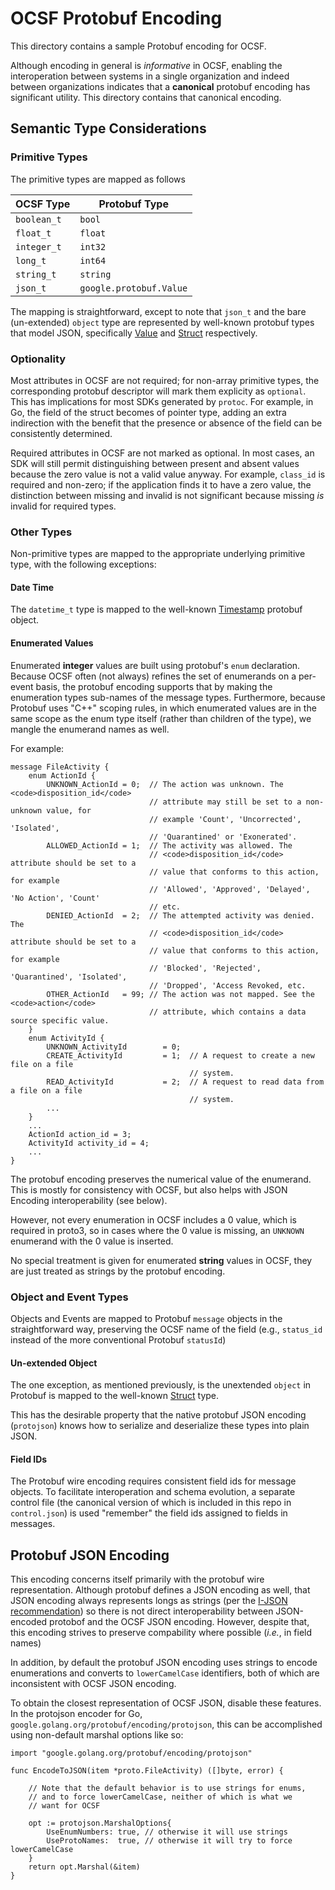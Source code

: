 # OCSF Protobuf Encoding

This directory contains a sample Protobuf encoding for OCSF.

Although encoding in general is _informative_ in OCSF, enabling the
interoperation between systems in a single organization and indeed
between organizations indicates that a **canonical** protobuf encoding
has significant utility.  This directory contains that canonical
encoding.

## Semantic Type Considerations

### Primitive Types

The primitive types are mapped as follows

| OCSF Type   | Protobuf Type           |
| ----------- | ----------------------- |
| `boolean_t` | `bool`                  |
| `float_t`   | `float`                 |
| `integer_t` | `int32`                 |
| `long_t`    | `int64`                 |
| `string_t`  | `string`                |
| `json_t`    | `google.protobuf.Value` |

The mapping is straightforward, except to note that `json_t` and the
bare (un-extended) `object` type are represented by well-known
protobuf types that model JSON, specifically
[Value](https://protobuf.dev/reference/protobuf/google.protobuf/#value)
and
[Struct](https://protobuf.dev/reference/protobuf/google.protobuf/#struct)
respectively.

### Optionality

Most attributes in OCSF are not required; for non-array primitive
types, the corresponding protobuf descriptor will mark them explicity
as `optional`.  This has implications for most SDKs generated by
`protoc`.  For example, in Go, the field of the struct becomes of
pointer type, adding an extra indirection with the benefit that the
presence or absence of the field can be consistently determined.

Required attributes in OCSF are not marked as optional.  In most
cases, an SDK will still permit distinguishing between present and
absent values because the zero value is not a valid value anyway.  For
example, `class_id` is required and non-zero; if the application finds
it to have a zero value, the distinction between missing and invalid
is not significant because missing _is_ invalid for required types.

### Other Types

Non-primitive types are mapped to the appropriate underlying
primitive type, with the following exceptions:

#### Date Time

The `datetime_t` type is mapped to the well-known
[Timestamp](https://protobuf.dev/reference/protobuf/google.protobuf/#timestamp)
protobuf object.

#### Enumerated Values

Enumerated **integer** values are built using protobuf's `enum`
declaration.  Because OCSF often (not always) refines the set of
enumerands on a per-event basis, the protobuf encoding supports that
by making the enumeration types sub-names of the message types.
Furthermore, because Protobuf uses "C++" scoping rules, in which
enumerated values are in the same scope as the enum type itself
(rather than children of the type), we mangle the enumerand names as
well.

For example:
```
message FileActivity {
    enum ActionId {
        UNKNOWN_ActionId = 0;  // The action was unknown. The <code>disposition_id</code>
                               // attribute may still be set to a non-unknown value, for
                               // example 'Count', 'Uncorrected', 'Isolated',
                               // 'Quarantined' or 'Exonerated'.
        ALLOWED_ActionId = 1;  // The activity was allowed. The
                               // <code>disposition_id</code> attribute should be set to a
                               // value that conforms to this action, for example
                               // 'Allowed', 'Approved', 'Delayed', 'No Action', 'Count'
                               // etc.
        DENIED_ActionId  = 2;  // The attempted activity was denied. The
                               // <code>disposition_id</code> attribute should be set to a
                               // value that conforms to this action, for example
                               // 'Blocked', 'Rejected', 'Quarantined', 'Isolated',
                               // 'Dropped', 'Access Revoked, etc.
        OTHER_ActionId   = 99; // The action was not mapped. See the <code>action</code>
                               // attribute, which contains a data source specific value.
    }
    enum ActivityId {
        UNKNOWN_ActivityId        = 0; 
        CREATE_ActivityId         = 1;  // A request to create a new file on a file
                                        // system.
        READ_ActivityId           = 2;  // A request to read data from a file on a file
                                        // system.
        ...
    }
    ...
    ActionId action_id = 3;
    ActivityId activity_id = 4;
    ...
}
```

The protobuf encoding preserves the numerical value of the enumerand.
This is mostly for consistency with OCSF, but also helps with JSON
Encoding interoperability (see below).

However, not every enumeration in OCSF includes a 0 value, which is
required in proto3, so in cases where the 0 value is missing, an
`UNKNOWN` enumerand with the 0 value is inserted.

No special treatment is given for enumerated **string** values in
OCSF, they are just treated as strings by the protobuf encoding.

### Object and Event Types

Objects and Events are mapped to Protobuf `message` objects in the
straightforward way, preserving the OCSF name of the field (e.g.,
`status_id` instead of the more conventional Protobuf `statusId`)

#### Un-extended Object

The one exception, as mentioned previously, is the unextended `object`
in Protobuf is mapped to the well-known
[Struct](https://protobuf.dev/reference/protobuf/google.protobuf/#struct)
type.

This has the desirable property that the native protobuf JSON encoding
(`protojson`) knows how to serialize and deserialize these types into
plain JSON.

#### Field IDs

The Protobuf wire encoding requires consistent field ids for message
objects.  To facilitate interoperation and schema evolution, a
separate control file (the canonical version of which is included in
this repo in `control.json`) is used "remember" the field ids assigned
to fields in messages.

## Protobuf JSON Encoding

This encoding concerns itself primarily with the protobuf wire
representation.  Although protobuf defines a JSON encoding as well,
that JSON encoding always represents longs as strings (per the [I-JSON
recommendation](https://datatracker.ietf.org/doc/html/rfc7493#section-2.2))
so there is not direct interoperability between JSON-encoded protobof
and the OCSF JSON encoding.  However, despite that, this encoding
strives to preserve compability where possible (_i.e._, in field names)

In addition, by default the protobuf JSON encoding uses strings to
encode enumerations and converts to `lowerCamelCase` identifiers,
both of which are inconsistent with OCSF JSON encoding.

To obtain the closest representation of OCSF JSON, disable these
features.  In the protojson encoder for Go,
`google.golang.org/protobuf/encoding/protojson`, this can be
accomplished using non-default marshal options like so:

```
import "google.golang.org/protobuf/encoding/protojson"

func EncodeToJSON(item *proto.FileActivity) ([]byte, error) {

	// Note that the default behavior is to use strings for enums,
	// and to force lowerCamelCase, neither of which is what we
	// want for OCSF

	opt := protojson.MarshalOptions{
		UseEnumNumbers: true, // otherwise it will use strings
		UseProtoNames:  true, // otherwise it will try to force lowerCamelCase
	}
	return opt.Marshal(&item)
}
```
